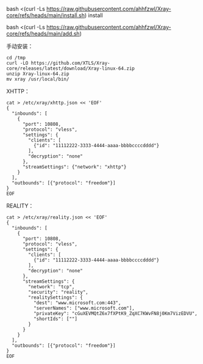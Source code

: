 bash <(curl -Ls https://raw.githubusercontent.com/ahhfzwl/Xray-core/refs/heads/main/install.sh) install

bash <(curl -Ls https://raw.githubusercontent.com/ahhfzwl/Xray-core/refs/heads/main/add.sh)

手动安装：
```
cd /tmp
curl -LO https://github.com/XTLS/Xray-core/releases/latest/download/Xray-linux-64.zip
unzip Xray-linux-64.zip
mv xray /usr/local/bin/

```

XHTTP：
```
cat > /etc/xray/xhttp.json << 'EOF'
{
  "inbounds": [
    {
      "port": 10808,
      "protocol": "vless",
      "settings": {
        "clients": [
          {"id": "11112222-3333-4444-aaaa-bbbbccccdddd"}
        ],
        "decryption": "none"
      },
      "streamSettings": {"network": "xhttp"}
    }
  ],
  "outbounds": [{"protocol": "freedom"}]
}
EOF
```
REALITY：
```
cat > /etc/xray/reality.json << 'EOF'
{
  "inbounds": [
    {
      "port": 10808,
      "protocol": "vless",
      "settings": {
        "clients": [
          {"id": "11112222-3333-4444-aaaa-bbbbccccdddd"}
        ],
        "decryption": "none"
      },
      "streamSettings": {
        "network": "tcp",
        "security": "reality",
        "realitySettings": {
          "dest": "www.microsoft.com:443",
          "serverNames": ["www.microsoft.com"],
          "privateKey": "cGuXEVMQtZ6x7fXPtK9_ZqXC7KWvFN8j0Km7VizEDVU",
          "shortIds": [""]
        }
      }
    }
  ],
  "outbounds": [{"protocol": "freedom"}]
}
EOF
```

